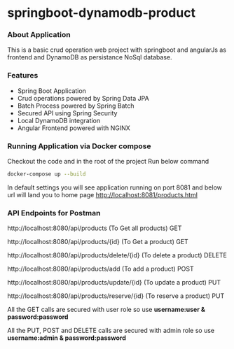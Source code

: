 # springboot-dynamodb-product

### About Application
This is a basic crud operation web project with springboot and angularJs as frontend and DynamoDB as persistance NoSql database.

### Features
* Spring Boot Application
* Crud operations powered by Spring Data JPA
* Batch Process powered by Spring Batch
* Secured API using Spring Security
* Local DynamoDB integration
* Angular Frontend powered with NGINX

### Running Application via Docker compose

Checkout the code and in the root of the project Run below command

```bash
docker-compose up --build
```
In default settings you will see application running on port 8081 and below url will land you to home page
[http://localhost:8081/products.html](http://localhost:8081/products.html)

### API Endpoints for Postman
http://localhost:8080/api/products (To Get all products) GET

http://localhost:8080/api/products/{id} (To Get a product) GET

http://localhost:8080/api/products/delete/{id} (To delete a product) DELETE

http://localhost:8080/api/products/add (To add a product) POST

http://localhost:8080/api/products/update/{id} (To update a product) PUT

http://localhost:8080/api/products/reserve/{id} (To reserve a product) PUT


All the GET calls are secured with user role so use  **username:user & password:password**

All the PUT, POST and DELETE calls are secured with admin role so use **username:admin & password:password**
